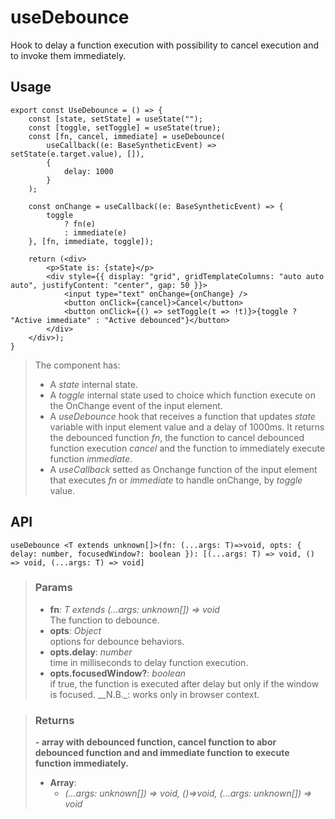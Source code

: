 # useDebounce
Hook to delay a function execution with possibility to cancel execution and to invoke them immediately.

## Usage

```tsx
export const UseDebounce = () => {
	const [state, setState] = useState("");
	const [toggle, setToggle] = useState(true);
	const [fn, cancel, immediate] = useDebounce(
		useCallback((e: BaseSyntheticEvent) => setState(e.target.value), []),
		{
			delay: 1000
		}
	);

	const onChange = useCallback((e: BaseSyntheticEvent) => {
		toggle
			? fn(e)
			: immediate(e)
	}, [fn, immediate, toggle]);

	return (<div>
		<p>State is: {state}</p>
		<div style={{ display: "grid", gridTemplateColumns: "auto auto auto", justifyContent: "center", gap: 50 }}>
			<input type="text" onChange={onChange} />
			<button onClick={cancel}>Cancel</button>
			<button onClick={() => setToggle(t => !t)}>{toggle ? "Active immediate" : "Active debounced"}</button>
		</div>
	</div>);
}
```

> The component has:
> - A _state_ internal state.
> - A _toggle_ internal state used to choice which function execute on the OnChange event of the input element.
> - A _useDebounce_ hook that receives a function that updates _state_ variable with input element value and a delay of 1000ms. It returns the debounced function _fn_, the function to cancel debounced function execution _cancel_ and the function to immediately execute function _immediate_.
> - A _useCallback_ setted as Onchange function of the input element that executes _fn_ or _immediate_ to handle onChange, by _toggle_ value.


## API

```tsx
useDebounce <T extends unknown[]>(fn: (...args: T)=>void, opts: { delay: number, focusedWindow?: boolean }): [(...args: T) => void, () => void, (...args: T) => void] 
```

> ### Params
>
> - __fn__: _T extends (...args: unknown[]) => void_  
The function to debounce.
> - __opts__: _Object_  
options for debounce behaviors.
> - __opts.delay__: _number_  
time in milliseconds to delay function execution.
> - __opts.focusedWindow?__: _boolean_  
if true, the function is executed after delay but only if the window is focused. __N.B._: works only in browser context.
>

> ### Returns
>
> __- array with debounced function, cancel function to abor debounced function and and immediate function to execute function immediately.__
> - __Array__:  
>     - _(...args: unknown[]) => void, ()=>void, (...args: unknown[]) => void_  
>